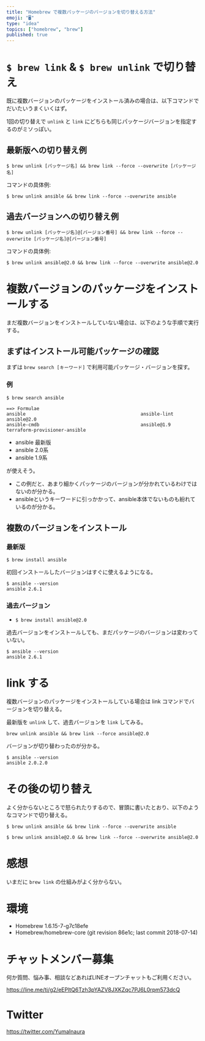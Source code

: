 ```yaml
---
title: "Homebrew で複数パッケージのバージョンを切り替える方法"
emoji: "🖥"
type: "idea"
topics: ["homebrew", "brew"]
published: true
---
```


# `$ brew link` & `$ brew unlink` で切り替え

既に複数バージョンのパッケージをインストール済みの場合は、以下コマンドでだいたいうまくいくはず。

1回の切り替えで `unlink` と `link` にどちらも同じパッケージバージョンを指定するのがミソっぽい。

## 最新版への切り替え例

```
$ brew unlink [パッケージ名] && brew link --force --overwrite [パッケージ名]
```

コマンドの具体例:

```
$ brew unlink ansible && brew link --force --overwrite ansible
```

## 過去バージョンへの切り替え例

```
$ brew unlink [パッケージ名]@[バージョン番号] && brew link --force --overwrite [パッケージ名]@[バージョン番号]
```

コマンドの具体例:

```
$ brew unlink ansible@2.0 && brew link --force --overwrite ansible@2.0
```

# 複数バージョンのパッケージをインストールする

まだ複数バージョンをインストールしていない場合は、以下のような手順で実行する。

## まずはインストール可能パッケージの確認

まずは `brew search [キーワード]` で利用可能パッケージ・バージョンを探す。

### 例


```
$ brew search ansible

==> Formulae
ansible                                          ansible-lint                                     ansible@2.0  
ansible-cmdb                                     ansible@1.9                                      terraform-provisioner-ansible
```

- ansible 最新版
- ansible 2.0系
- ansible 1.9系

が使えそう。

- この例だと、あまり細かくパッケージのバージョンが分かれているわけではないのが分かる。
- ansibleというキーワードに引っかかって、ansible本体でないものも紛れているのが分かる。


## 複数のバージョンをインストール

### 最新版

`$ brew install ansible`

初回インストールしたバージョンはすぐに使えるようになる。

```
$ ansible --version
ansible 2.6.1
```

### 過去バージョン


- `$ brew install ansible@2.0`

過去バージョンをインストールしても、まだパッケージのバージョンは変わっていない。

```
$ ansible --version
ansible 2.6.1
```

# link する

複数バージョンのパッケージをインストールしている場合は link コマンドでバージョンを切り替える。

最新版を `unlink` して、過去バージョンを `link` してみる。

```
brew unlink ansible && brew link --force ansible@2.0
```

バージョンが切り替わったのが分かる。

```
$ ansible --version
ansible 2.0.2.0
```

# その後の切り替え

よく分からないところで怒られたりするので、冒頭に書いたとおり、以下のようなコマンドで切り替える。


```
$ brew unlink ansible && brew link --force --overwrite ansible
```

```
$ brew unlink ansible@2.0 && brew link --force --overwrite ansible@2.0
```

# 感想

いまだに `brew link` の仕組みがよく分からない。

# 環境

- Homebrew 1.6.15-7-g7c18efe
- Homebrew/homebrew-core (git revision 86e1c; last commit 2018-07-14)








<!-- Update From Qiita API -->

# チャットメンバー募集


何か質問、悩み事、相談などあればLINEオープンチャットもご利用ください。

https://line.me/ti/g2/eEPltQ6Tzh3pYAZV8JXKZqc7PJ6L0rpm573dcQ





# Twitter


https://twitter.com/YumaInaura


<!-- Update From Qiita API -->



